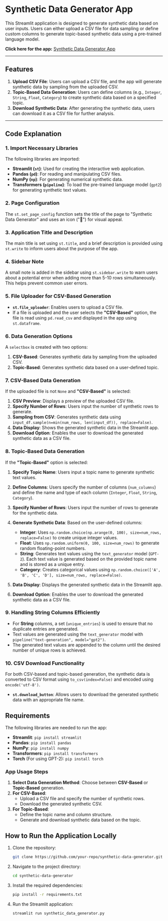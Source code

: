 # Synthetic Data Generator App

This Streamlit application is designed to generate synthetic data based on user inputs. Users can either upload a CSV file for data sampling or define custom columns to generate topic-based synthetic data using a pre-trained language model.

**Click here for the app:** [Synthetic Data Generator  App](https://synthetic-data-generator-abe.streamlit.app/)

___

## Features

1. **Upload CSV File**: Users can upload a CSV file, and the app will generate synthetic data by sampling from the uploaded CSV.
2. **Topic-Based Data Generation**: Users can define columns (e.g., `Integer`, `String`, `Float`, `Category`) to create synthetic data based on a specified topic.
3. **Download Synthetic Data**: After generating the synthetic data, users can download it as a CSV file for further analysis.


___

## Code Explanation

### 1. Import Necessary Libraries
The following libraries are imported:
- **Streamlit (`st`)**: Used for creating the interactive web application.
- **Pandas (`pd`)**: For reading and manipulating CSV files.
- **NumPy (`np`)**: For generating numerical synthetic data.
- **Transformers (`pipeline`)**: To load the pre-trained language model (`gpt2`) for generating synthetic text values.


### 2. Page Configuration
The `st.set_page_config` function sets the title of the page to "Synthetic Data Generator" and uses an icon ("🔮") for visual appeal.

### 3. Application Title and Description
The main title is set using `st.title`, and a brief description is provided using `st.write` to inform users about the purpose of the app.

### 4. Sidebar Note
A small note is added in the sidebar using `st.sidebar.write` to warn users about a potential error when adding more than 5-10 rows simultaneously. This helps prevent common user errors.

### 5. File Uploader for CSV-Based Generation
- **`st.file_uploader`**: Enables users to upload a CSV file.
- If a file is uploaded and the user selects the **"CSV-Based"** option, the file is read using `pd.read_csv` and displayed in the app using `st.dataframe`.

### 6. Data Generation Options
A `selectbox` is created with two options:
1. **CSV-Based**: Generates synthetic data by sampling from the uploaded CSV.
2. **Topic-Based**: Generates synthetic data based on a user-defined topic.

### 7. CSV-Based Data Generation
If the uploaded file is not `None` and **"CSV-Based"** is selected:
1. **CSV Preview**: Displays a preview of the uploaded CSV file.
2. **Specify Number of Rows**: Users input the number of synthetic rows to generate.
3. **Sampling from CSV**: Generates synthetic data using `input_df.sample(n=min(num_rows, len(input_df)), replace=False)`.
4. **Data Display**: Shows the generated synthetic data in the Streamlit app.
5. **Download Option**: Enables the user to download the generated synthetic data as a CSV file.

### 8. Topic-Based Data Generation
If the **"Topic-Based"** option is selected:
1. **Specify Topic Name**: Users input a topic name to generate synthetic text values.
2. **Define Columns**: Users specify the number of columns (`num_columns`) and define the name and type of each column (`Integer`, `Float`, `String`, `Category`).
3. **Specify Number of Rows**: Users input the number of rows to generate for the synthetic data.
4. **Generate Synthetic Data**: Based on the user-defined columns:
   - **Integer**: Uses `np.random.choice(np.arange(0, 100), size=num_rows, replace=False)` to create unique integer values.
   - **Float**: Uses `np.random.uniform(0, 100, size=num_rows)` to generate random floating-point numbers.
   - **String**: Generates text values using the `text_generator` model (`GPT-2`). Each text value is generated based on the provided topic name and is stored as a unique entry.
   - **Category**: Creates categorical values using `np.random.choice(['A', 'B', 'C', 'D'], size=num_rows, replace=False)`.
   
5. **Data Display**: Displays the generated synthetic data in the Streamlit app.
6. **Download Option**: Enables the user to download the generated synthetic data as a CSV file.

### 9. Handling String Columns Efficiently
- For **String** columns, a set (`unique_entries`) is used to ensure that no duplicate entries are generated.
- Text values are generated using the `text_generator` model with `pipeline("text-generation", model="gpt2")`.
- The generated text values are appended to the column until the desired number of unique rows is achieved.

### 10. CSV Download Functionality
For both CSV-based and topic-based generation, the synthetic data is converted to CSV format using `to_csv(index=False)` and encoded using `encode('utf-8')`.
- **`st.download_button`**: Allows users to download the generated synthetic data with an appropriate file name.

## Requirements
The following libraries are needed to run the app:
- **Streamlit**: `pip install streamlit`
- **Pandas**: `pip install pandas`
- **NumPy**: `pip install numpy`
- **Transformers**: `pip install transformers`
- **Torch** (For using GPT-2): `pip install torch`

### App Usage Steps
1. **Select Data Generation Method**: Choose between **CSV-Based** or **Topic-Based** generation.
2. **For CSV-Based**:
   - Upload a CSV file and specify the number of synthetic rows.
   - Download the generated synthetic CSV.
3. **For Topic-Based**:
   - Define the topic name and column structure.
   - Generate and download synthetic data based on the topic.

## How to Run the Application Locally
1. Clone the repository:
    ```bash
    git clone https://github.com/your-repo/synthetic-data-generator.git
    ```
2. Navigate to the project directory:
    ```bash
    cd synthetic-data-generator
    ```
3. Install the required dependencies:
    ```bash
    pip install -r requirements.txt
    ```
4. Run the Streamlit application:
    ```bash
    streamlit run synthetic_data_generator.py
    ```
